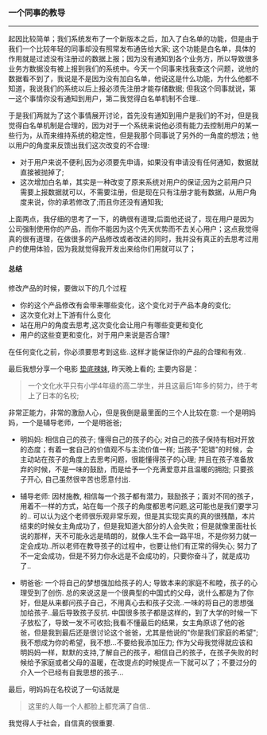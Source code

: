 ### 一个同事的教导
***

起因比较简单；我们系统发布了一个新版本之后，加入了白名单的功能，但是由于我们一个比较年轻的同事却没有照常发布通告给大家; 这个功能是白名单，具体的作用就是过滤没有注册过的数据上报；因为没有通知到各个业务方，所以导致很多业务方数据没有被上报到我们的系统中。今天一个同事来找我查这个问题，说他的数据看不到了，我说是不是因为没有加白名单，他说这是什么功能，为什么他都不知道，我说我们的系统以后上报必须先注册才能存储数据; 但我这个同事就说，第一这个事情你没有通知到用户，第二我觉得白名单机制不合理..

于是我们两就为了这个事情展开讨论，首先没有通知到用户是我们的不对，但是我觉得白名单机制是合理的，因为对于一个系统来说他必须有能力去控制用户的某一些行为，从而来维持系统的稳定性，但是我那个同事说了另外的一角度的想法；他以用户的角度来反馈出我们这次改变的不合理:

* 对于用户来说不便利,因为必须要先申请，如果没有申请没有任何通知，数据就直接被抛掉了;
* 这次增加白名单，其实是一种改变了原来系统对用户的保证;因为之前用户只需要上报数据就可以，不需要注册，但是现在只有注册才能有数据，从用户角度来说，你的承若修改了;而且你还没有通知我;

上面两点，我仔细的思考了一下，的确很有道理;后面他还说了，现在用户是因为公司强制使用你的产品，而你不能因为这个先天优势而不去关心用户；这点我觉得真的很有道理，在做很多的产品修改或者改进的同时，我并没有真正的去思考过用户的使用体验，因为我就觉得我开发出来给你们用就可以了；

#### 总结

修改产品的时候，要做以下的几个过程

* 你的这个产品修改有会带来哪些变化，这个变化对于产品本身的变化;
* 这次变化对上下游有什么变化
* 站在用户的角度去思考,这次变化会让用户有哪些变更和变化
* 用户的这些变更和变化，对于用户来说是否合理?

在任何变化之前，你必须要思考到这些..这样才能保证你的产品的合理和有效..

最后我想分享一个电影 [垫底辣妹](https://movie.douban.com/subject/26259677/), 昨天晚上看的; 主要内容是：

> 一个文化水平只有小学4年级的高二学生，并且这最后1年多的努力，终于考上了日本的名校; 

非常正能力，非常的激励人心，但是我倒是最里面的三个人比较在意: 一个是明妈妈，一个是辅导老师，一个是明爸爸;

* 明妈妈: 相信自己的孩子; 懂得自己的孩子的心; 对自己的孩子保持有相对开放的态度；有着一套自己的价值观不与主流价值一样; 当孩子"犯错"的时候，会主动站在孩子的角度上去思考问题，很能懂得孩子的心理; 并且在孩子准备放弃的时候，不是一味的鼓励，而是给予一个充满爱意并且温暖的拥抱; 只要孩子开心, 自己虽然很辛苦也愿意付出. 
* 辅导老师: 因材施教, 相信每一个孩子都有潜力，鼓励孩子；面对不同的孩子，用着不一样的方式，站在每一个孩子的角度都思考问题,这可能也是我们要学习的.. 可以认为这个老师很乐观非常乐观，但是其实现实真的真的很残酷，本片结束的时候女主角成功了，但是我知道大部分的人会失败；但是就像里面社长说的那样，天不可能永远是晴朗的，就像人生不会一路平坦，不是你努力就一定会成功..所以老师在教导孩子的过程中，也要让他们有正常的得失心; 努力了不一定会成功，但是不努力你永远是不会成功的，只要你奋斗了，就是成功了..

* 明爸爸: 一个将自己的梦想强加给孩子的人; 导致本来的家庭不和睦，孩子的心理受到了创伤. 总的来说这是一个很典型的中国式的父母，说什么都是为了你好，但是从来都问孩子自己，不用真心去和孩子交流..一味的将自己的思想强加给孩子..最后导致孩子反抗. 中国很多孩子都是这样的，到了大学的时候一下子放松了，导致一发不可收拾;我看不懂最后的结果，女主角原谅了他的爸爸，但是我到最后还是很讨论这个爸爸，尤其是他说的"你是我们家庭的希望"; 我不想成为你的希望，我不想...不要给我添加压力; 作为父母我觉得就应该和明妈妈一样，默默的支持,了解自己的孩子，相信自己的孩子，在孩子失败的时候给予家庭或者父母的温暖，在改提点的时候提点一下就可以了；不要过分的介入一个已经有自我思想的孩子...

最后，明妈妈在名校说了一句话就是

> 这里的人每一个人都脸上都充满了自信..

我觉得人于社会，自信真的很重要. 
